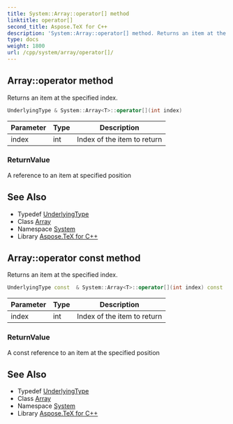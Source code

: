 ```yaml
---
title: System::Array::operator[] method
linktitle: operator[]
second_title: Aspose.TeX for C++
description: 'System::Array::operator[] method. Returns an item at the specified index in C++.'
type: docs
weight: 1800
url: /cpp/system/array/operator[]/
---
```

## Array::operator[](int) method


Returns an item at the specified index.

```cpp
UnderlyingType & System::Array<T>::operator[](int index)
```


| Parameter | Type | Description |
| --- | --- | --- |
| index | int | Index of the item to return |

### ReturnValue

A reference to an item at specified position

## See Also

* Typedef [UnderlyingType](../underlyingtype/)
* Class [Array](../)
* Namespace [System](../../)
* Library [Aspose.TeX for C++](../../../)
## Array::operator[](int) const method


Returns an item at the specified index.

```cpp
UnderlyingType const  & System::Array<T>::operator[](int index) const
```


| Parameter | Type | Description |
| --- | --- | --- |
| index | int | Index of the item to return |

### ReturnValue

A const reference to an item at the specified position

## See Also

* Typedef [UnderlyingType](../underlyingtype/)
* Class [Array](../)
* Namespace [System](../../)
* Library [Aspose.TeX for C++](../../../)
